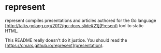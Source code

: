 represent
=========

represent compiles presentations and articles authored for the Go language [http://talks.golang.org/2012/go-docs.slide#21](Present) tool to static HTML.

This README really doesn't do it justice. You should read the [https://cmars.github.io/represent](presentation).
